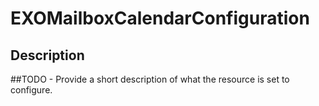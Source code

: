 
# EXOMailboxCalendarConfiguration

## Description

##TODO - Provide a short description of what the resource is set to configure.
